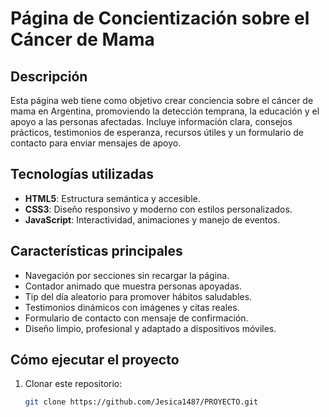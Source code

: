 # Página de Concientización sobre el Cáncer de Mama

## Descripción

Esta página web tiene como objetivo crear conciencia sobre el cáncer de mama en Argentina, promoviendo la detección temprana, la educación y el apoyo a las personas afectadas. Incluye información clara, consejos prácticos, testimonios de esperanza, recursos útiles y un formulario de contacto para enviar mensajes de apoyo.

## Tecnologías utilizadas

- **HTML5**: Estructura semántica y accesible.
- **CSS3**: Diseño responsivo y moderno con estilos personalizados.
- **JavaScript**: Interactividad, animaciones y manejo de eventos.

## Características principales

- Navegación por secciones sin recargar la página.
- Contador animado que muestra personas apoyadas.
- Tip del día aleatorio para promover hábitos saludables.
- Testimonios dinámicos con imágenes y citas reales.
- Formulario de contacto con mensaje de confirmación.
- Diseño limpio, profesional y adaptado a dispositivos móviles.

## Cómo ejecutar el proyecto

1. Clonar este repositorio:
   ```bash
   git clone https://github.com/Jesica1487/PROYECTO.git
